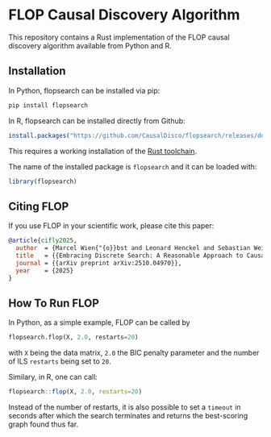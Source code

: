 # FLOP Causal Discovery Algorithm

This repository contains a Rust implementation of the FLOP causal discovery algorithm available from Python and R. 

## Installation
In Python, flopsearch can be installed via pip:

```bash
pip install flopsearch
```

In R, flopsearch can be installed directly from Github:

``` r
install.packages("https://github.com/CausalDisco/flopsearch/releases/download/v0.1.2/flopsearch.tar.gz")
```

This requires a working installation of the [Rust toolchain](https://rust-lang.org/tools/install/).

The name of the installed package is ```flopsearch``` and it can be loaded with:

``` r
library(flopsearch)
```

## Citing FLOP
If you use FLOP in your scientific work, please cite this paper:
```bibtex
@article{cifly2025,
  author  = {Marcel Wien{"{o}}bst and Leonard Henckel and Sebastian Weichwald},
  title   = {{Embracing Discrete Search: A Reasonable Approach to Causal Structure Learning}},
  journal = {{arXiv preprint arXiv:2510.04970}},
  year    = {2025}
}
```

## How To Run FLOP
In Python, as a simple example, FLOP can be called by
``` py
flopsearch.flop(X, 2.0, restarts=20)
```
with ```X``` being the data matrix, ```2.0``` the BIC penalty parameter and the number of ILS ```restarts``` being set to ```20```.

Similary, in R, one can call:
``` r
flopsearch::flop(X, 2.0, restarts=20)
```

Instead of the number of restarts, it is also possible to set a ```timeout``` in seconds after which the search terminates and returns the best-scoring graph found thus far.
